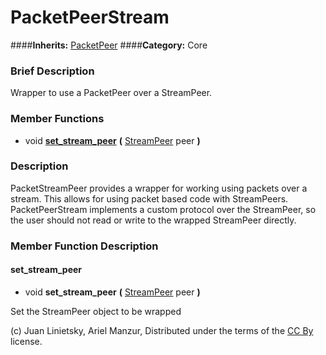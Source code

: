 #  PacketPeerStream  
####**Inherits:** [PacketPeer](class_packetpeer)
####**Category:** Core

###  Brief Description  
Wrapper to use a PacketPeer over a StreamPeer.

###  Member Functions 
  * void  **[set&#95;stream&#95;peer](#set_stream_peer)**  **(** [StreamPeer](class_streampeer) peer  **)**

###  Description  
PacketStreamPeer provides a wrapper for working using packets over a stream. This allows for using packet based code with StreamPeers. PacketPeerStream implements a custom protocol over the StreamPeer, so the user should not read or write to the wrapped StreamPeer directly.

###  Member Function Description  

#### <a name="set_stream_peer">set_stream_peer</a>
  * void  **set&#95;stream&#95;peer**  **(** [StreamPeer](class_streampeer) peer  **)**

Set the StreamPeer object to be wrapped


(c) Juan Linietsky, Ariel Manzur, Distributed under the terms of the [CC By](https://creativecommons.org/licenses/by/3.0/legalcode) license.
